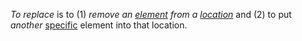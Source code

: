 *To replace* is to (1) *remove an [element](https://github.com/gcassel/Modular-Organization-Terminology/blob/master/terms/element.md) from a [location](https://github.com/gcassel/Modular-Organization-Terminology/blob/master/terms/location.md)* and (2) to put *another* [specific](https://github.com/gcassel/Modular-Organization-Terminology/blob/master/terms/specific.md) element into that location.
